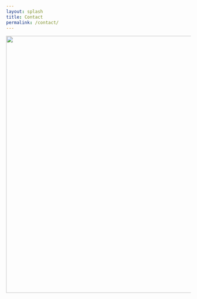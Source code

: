 ```yaml
---
layout: splash
title: Contact
permalink: /contact/
---
```


<img src="{{ site.url }}{{ site.baseurl }}/assets/images/contact_1.png" alt="" width='700' height='700'/>
  


